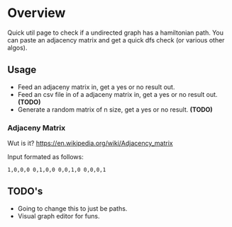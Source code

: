 # Overview
Quick util page to check if a undirected graph has a hamiltonian path. You can paste an adjacency matrix and get a quick dfs check (or various other algos). 

## Usage
- Feed an adjaceny matrix in, get a yes or no result out. 
- Feed an csv file in of a adjaceny matrix in, get a yes or no result out.**(TODO)**
- Generate a random matrix of n size, get a yes or no result. **(TODO)**

### Adjaceny Matrix
Wut is it? https://en.wikipedia.org/wiki/Adjacency_matrix

Input formated as follows: 

<code>1,0,0,0
0,1,0,0
0,0,1,0
0,0,0,1
</code>

## TODO's
- Going to change this to just be paths.
- Visual graph editor for funs.


